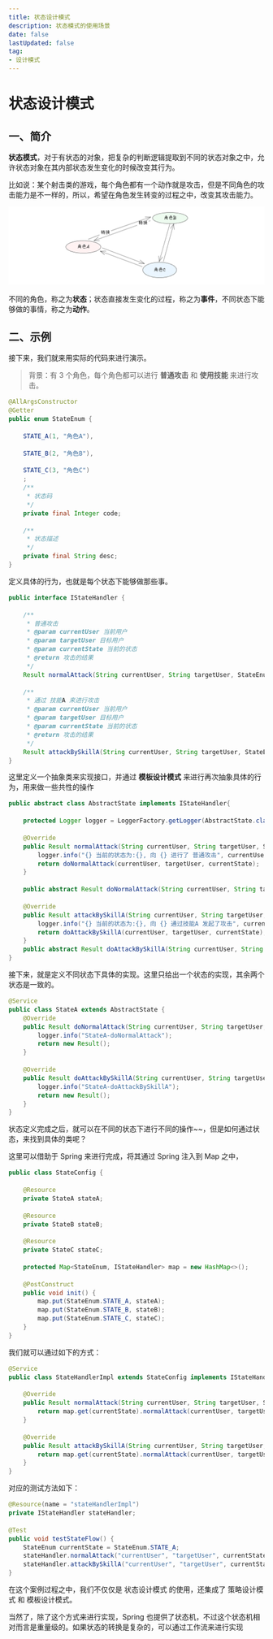 ```yaml
---
title: 状态设计模式
description: 状态模式的使用场景 
date: false
lastUpdated: false
tag:
- 设计模式
---
```


# 状态设计模式

## 一、简介

**状态模式**，对于有状态的对象，把复杂的判断逻辑提取到不同的状态对象之中，允许状态对象在其内部状态发生变化的时候改变其行为。

比如说：某个射击类的游戏，每个角色都有一个动作就是攻击，但是不同角色的攻击能力是不一样的，所以，希望在角色发生转变的过程之中，改变其攻击能力。

![image-20241228170714650](asserts/image-20241228170714650.png)

不同的角色，称之为**状态**；状态直接发生变化的过程，称之为**事件**，不同状态下能够做的事情，称之为**动作**。

## 二、示例

接下来，我们就来用实际的代码来进行演示。

> 背景：有 3 个角色，每个角色都可以进行 **普通攻击** 和 **使用技能** 来进行攻击。

```java
@AllArgsConstructor
@Getter
public enum StateEnum {

    STATE_A(1, "角色A"),
    
    STATE_B(2, "角色B"),
    
    STATE_C(3, "角色C")
    ;
    /**
     * 状态码
     */
    private final Integer code;
    
    /**
     * 状态描述
     */
    private final String desc;
}
```

定义具体的行为，也就是每个状态下能够做那些事。

```java
public interface IStateHandler {

    /**
     * 普通攻击
     * @param currentUser 当前用户
     * @param targetUser 目标用户
     * @param currentState 当前的状态
     * @return 攻击的结果
     */
    Result normalAttack(String currentUser, String targetUser, StateEnum currentState);

    /**
     * 通过 技能A 来进行攻击
     * @param currentUser 当前用户
     * @param targetUser 目标用户
     * @param currentState 当前的状态
     * @return 攻击的结果
     */
    Result attackBySkillA(String currentUser, String targetUser, StateEnum currentState);
}
```

这里定义一个抽象类来实现接口，并通过 **模板设计模式** 来进行再次抽象具体的行为，用来做一些共性的操作

```java
public abstract class AbstractState implements IStateHandler{
    
    protected Logger logger = LoggerFactory.getLogger(AbstractState.class);
    
    @Override
    public Result normalAttack(String currentUser, String targetUser, StateEnum currentState) {
        logger.info("{} 当前的状态为:{}, 向 {} 进行了 普通攻击", currentUser, currentState.getDesc(), targetUser);
        return doNormalAttack(currentUser, targetUser, currentState);
    }

    public abstract Result doNormalAttack(String currentUser, String targetUser, StateEnum currentState);

    @Override
    public Result attackBySkillA(String currentUser, String targetUser, StateEnum currentState) {
        logger.info("{} 当前的状态为:{}, 向 {} 通过技能A 发起了攻击", currentUser, currentState.getDesc(), targetUser);
        return doAttackBySkillA(currentUser, targetUser, currentState);
    }
    public abstract Result doAttackBySkillA(String currentUser, String targetUser, StateEnum currentState);
}
```

接下来，就是定义不同状态下具体的实现。这里只给出一个状态的实现，其余两个状态是一致的。

```java
@Service
public class StateA extends AbstractState {
    @Override
    public Result doNormalAttack(String currentUser, String targetUser, StateEnum currentState) {
        logger.info("StateA-doNormalAttack");
        return new Result();
    }

    @Override
    public Result doAttackBySkillA(String currentUser, String targetUser, StateEnum currentState) {
        logger.info("StateA-doAttackBySkillA");
        return new Result();
    }
}
```

状态定义完成之后，就可以在不同的状态下进行不同的操作~~，但是如何通过状态，来找到具体的类呢？

这里可以借助于 Spring 来进行完成，将其通过 Spring 注入到 Map 之中，

```java
public class StateConfig {

    @Resource
    private StateA stateA;

    @Resource
    private StateB stateB;

    @Resource
    private StateC stateC;

    protected Map<StateEnum, IStateHandler> map = new HashMap<>();

    @PostConstruct
    public void init() {
        map.put(StateEnum.STATE_A, stateA);
        map.put(StateEnum.STATE_B, stateB);
        map.put(StateEnum.STATE_C, stateC);
    }
}
```

我们就可以通过如下的方式：

```java
@Service
public class StateHandlerImpl extends StateConfig implements IStateHandler {

    @Override
    public Result normalAttack(String currentUser, String targetUser, StateEnum currentState) {
        return map.get(currentState).normalAttack(currentUser, targetUser, currentState);
    }
    
    @Override
    public Result attackBySkillA(String currentUser, String targetUser, StateEnum currentState) {
        return map.get(currentState).normalAttack(currentUser, targetUser, currentState);
    }
}
```

对应的测试方法如下：

```java
@Resource(name = "stateHandlerImpl")
private IStateHandler stateHandler;

@Test
public void testStateFlow() {
    StateEnum currentState = StateEnum.STATE_A;
    stateHandler.normalAttack("currentUser", "targetUser", currentState);
    stateHandler.attackBySkillA("currentUser", "targetUser", currentState);
}
```

在这个案例过程之中，我们不仅仅是 状态设计模式 的使用，还集成了 策略设计模式 和 模板设计模式。

当然了，除了这个方式来进行实现，Spring 也提供了状态机，不过这个状态机相对而言是重量级的。如果状态的转换是复杂的，可以通过工作流来进行实现







